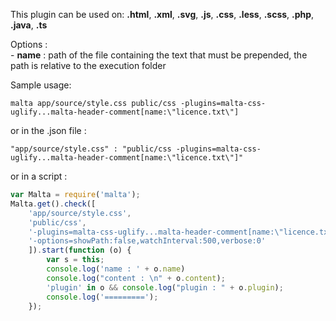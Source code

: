 This plugin can be used on: **.html**, **.xml**, **.svg**, **.js**, **.css**, **.less**, **.scss**, **.php**, **.java**, **.ts**

Options :  
    - **name** : path of the file containing the text that must be prepended, the path is relative to the execution folder

Sample usage:  
```
malta app/source/style.css public/css -plugins=malta-css-uglify...malta-header-comment[name:\"licence.txt\"]
```
or in the .json file :
```
"app/source/style.css" : "public/css -plugins=malta-css-uglify...malta-header-comment[name:\"licence.txt\"]"
```
or in a script : 
``` js
var Malta = require('malta');
Malta.get().check([
    'app/source/style.css',
    'public/css',
    '-plugins=malta-css-uglify...malta-header-comment[name:\"licence.txt\"]',
    '-options=showPath:false,watchInterval:500,verbose:0'
    ]).start(function (o) {
        var s = this;
        console.log('name : ' + o.name)
        console.log("content : \n" + o.content);
        'plugin' in o && console.log("plugin : " + o.plugin);
        console.log('=========');
    });
```
